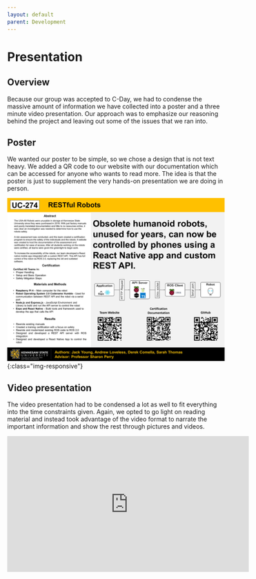 ```yaml
---
layout: default
parent: Development
---
```


# Presentation

## Overview
Because our group was accepted to C-Day, we had to condense the massive amount of information we have collected into a poster and a three minute video presentation.
Our approach was to emphasize our reasoning behind the project and leaving out some of the issues that we ran into.

## Poster
We wanted our poster to be simple, so we chose a design that is not text heavy.
We added a QR code to our website with our documentation which can be accessed for anyone who wants to read more.
The idea is that the poster is just to supplement the very hands-on presentation we are doing in person.

![Poster](/red-site/assets/images/poster.jpg){:class="img-responsive"}

## Video presentation
The video presentation had to be condensed a lot as well to fit everything into the time constraints given.
Again, we opted to go light on reading material and instead took advantage of the video format to narrate the important information and show the rest through pictures and videos.

<div class="videoResponsive">
<iframe width="560" height="315" src="https://www.youtube.com/embed/SJ3W0mXW8Ts" title="YouTube video player" frameborder="0" allow="accelerometer; autoplay; clipboard-write; encrypted-media; gyroscope; picture-in-picture" allowfullscreen></iframe>
</div>
